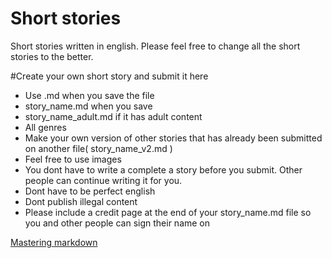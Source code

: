 # Short stories
Short stories written in english. Please feel free to change all the short stories to the better.

#Create your own short story and submit it here 

- Use .md when you save the file 
- story_name.md when you save 
- story_name_adult.md if it has adult content
- All genres
- Make your own version of other stories that has already been submitted on another file( story_name_v2.md  )
- Feel free to use images 
- You dont have to write a complete a story before you submit. Other people can continue writing it for you.
- Dont have to be perfect english
- Dont publish illegal content 
- Please include a credit page at the end of your story_name.md file so you and other people can sign their name on

[Mastering markdown](https://guides.github.com/features/mastering-markdown/)

